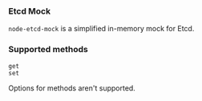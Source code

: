 ### Etcd Mock

```node-etcd-mock``` is a simplified in-memory mock for Etcd.

### Supported methods

```
get
set
```

Options for methods aren't supported.